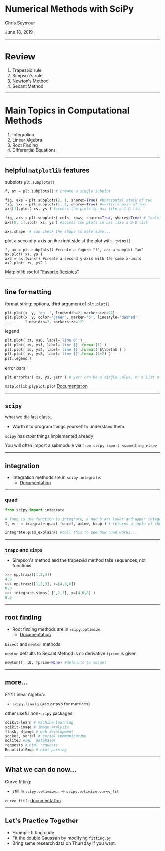 # Numerical Methods with SciPy

Chris Seymour

June 18, 2019

---

# Review

1. Trapezoid rule
2. Simpson's rule
3. Newton's Method
4. Secant Method

---

# Main Topics in Computational Methods

1. Integration
1. Linear Algebra
1. Root Finding
1. Differential Equations

---
## helpful `matplotlib` features
subplots `plt.subplots()`
```python
f, ax = plt.subplots() # create a single subplot

fig, axs = plt.subplots(2, 1, sharex=True) #horizontal stack of two
fig, axs = plt.subplots(1, 2, sharey=True) #verticle pair of two
axs[1].plot( xs, ys ) #access the plots in axs like a 1-D list

fig, axs = plt.subplots( cols, rows, sharex=True, sharey=True) # "cols" by "rows" grid of subplots
axs[0, 1].plot( xs, ys ) #access the plots in axs like a 2-D list

axs.shape  # can check the shape to make sure...
```
plot a second y-axis on the right side of the plot with `.twinx()`
```pyhton
f, ax = plt.subplots() #create a figure "f", and a subplot "ax"
ax.plot( xs, ys )
ax2 = ax.twinx() #create a second y-axis with the same x-units
ax2.plot( xs, ys2 )
```
Matplotlib useful "[Favorite Recipies](https://matplotlib.org/1.3.1/users/recipes.html)"

---
## line formatting

format string: optiona, third argument of `plt.plot()`
```python
plt.plot(x, y, 'go--', linewidth=2, markersize=12)
plt.plot(x, y, color='green', marker='o', linestyle='dashed',
...      linewidth=2, markersize=12)
```

legend
```python
plt.plot( xs, ys0, label='line 0' )
plt.plot( xs, ys1, label='line {}'.format(1) )
plt.plot( xs, ys2, label='line {}'.format( $\\beta$ ) )
plt.plot( xs, ys3, label='line {}'.format(1+2) )
plt.legend()
```
error bars
```python
plt.errorbar( xs, ys, yerr ) # yerr can be a single value, or a list of the same length as 'xs' and 'ys'
```
`matplotlib.plyplot.plot` [Documentation](https://matplotlib.org/3.1.0/api/_as_gen/matplotlib.pyplot.plot.html)

---

## `scipy`

what we did last class...
- Worth it to program things yourself to understand them.
 
`scipy` has *most* things implemented already

You will often import a submodule via `from scipy import <something_else>`

---
## integration

- Integration methods are in `scipy.integrate`:
  - [Documentation](http://docs.scipy.org/doc/scipy/reference/integrate.html)

---
### quad

```python
from scipy import integrate

# func is the function to integrate, a and b are lower and upper integration limits
I, err = integrate.quad( func=f, a=low, b=up ) # returns a tuple of the integral value, and the estimated error

integrate.quad_explain() #call this to see how quad works...
```
---
### `trapz` and `simps`

- Simpson's method and the trapezoid method take sequences, not functions
```python
>>> np.trapz([1,2,3])
4.0
>>> np.trapz([1,2,3], x=[4,6,8])
8.0
>>> integrate.simps( [1,2,3], x=[4,6,8] )
8.0
```

---

## root finding

- Root finding methods are in `scipy.optimize`:
  - [Documentation](http://docs.scipy.org/doc/scipy/reference/optimize.html)

`bisect` and `newton` methods

`newton` defaults to Secant Method is no derivative `fprime` is given
```python
newton(f, x0, fprime=None) #defaults to secant
```


---

## more...

*FYI:* Linear Algebra: 

- `scipy.linalg` (use arrays for matrices)

other useful non-`scipy` packages:
```python
scikit-learn # machine learning
scikit-image # image analysis
flask, django # web development
socket, serial # serial communication
sqlite3 #SQL  databases
requests # html requests
BeautifulSoup # html parsing
```

---
## What we can do now...

Curve fitting:

- still in `scipy.optimize`... -> `scipy.optimize.curve_fit`

`curve_fit()` [documentation](https://docs.scipy.org/doc/scipy/reference/generated/scipy.optimize.curve_fit.html)

---

## Let's Practice Together

- Example fitting code
- Fit the double Gaussian by modifying `fitting.py`
- Bring some research data on Thursday if you want.
